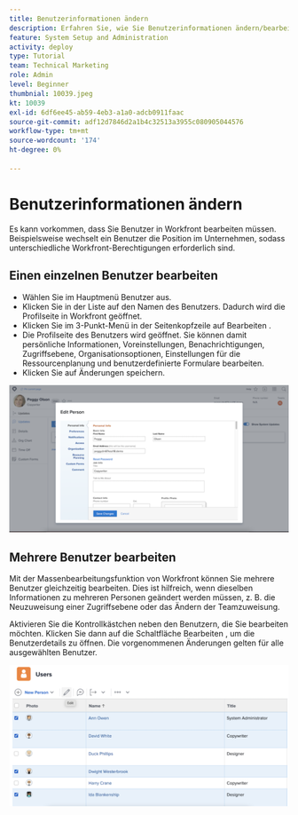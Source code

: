 ```yaml
---
title: Benutzerinformationen ändern
description: Erfahren Sie, wie Sie Benutzerinformationen ändern/bearbeiten können.
feature: System Setup and Administration
activity: deploy
type: Tutorial
team: Technical Marketing
role: Admin
level: Beginner
thumbnial: 10039.jpeg
kt: 10039
exl-id: 6df6ee45-ab59-4eb3-a1a0-adcb0911faac
source-git-commit: adf12d7846d2a1b4c32513a3955c080905044576
workflow-type: tm+mt
source-wordcount: '174'
ht-degree: 0%

---
```


# Benutzerinformationen ändern

Es kann vorkommen, dass Sie Benutzer in Workfront bearbeiten müssen. Beispielsweise wechselt ein Benutzer die Position im Unternehmen, sodass unterschiedliche Workfront-Berechtigungen erforderlich sind.

## Einen einzelnen Benutzer bearbeiten

* Wählen Sie im Hauptmenü Benutzer aus.
* Klicken Sie in der Liste auf den Namen des Benutzers. Dadurch wird die Profilseite in Workfront geöffnet.
* Klicken Sie im 3-Punkt-Menü in der Seitenkopfzeile auf Bearbeiten .
* Die Profilseite des Benutzers wird geöffnet. Sie können damit persönliche Informationen, Voreinstellungen, Benachrichtigungen, Zugriffsebene, Organisationsoptionen, Einstellungen für die Ressourcenplanung und benutzerdefinierte Formulare bearbeiten.
* Klicken Sie auf Änderungen speichern.


![[!DNL Edit Person] Fenster](assets/mod_01.png)

## Mehrere Benutzer bearbeiten

Mit der Massenbearbeitungsfunktion von Workfront können Sie mehrere Benutzer gleichzeitig bearbeiten. Dies ist hilfreich, wenn dieselben Informationen zu mehreren Personen geändert werden müssen, z. B. die Neuzuweisung einer Zugriffsebene oder das Ändern der Teamzuweisung.

Aktivieren Sie die Kontrollkästchen neben den Benutzern, die Sie bearbeiten möchten. Klicken Sie dann auf die Schaltfläche Bearbeiten , um die Benutzerdetails zu öffnen. Die vorgenommenen Änderungen gelten für alle ausgewählten Benutzer.


![[!DNL Edit Person] Fenster](assets/mod_02.png)

